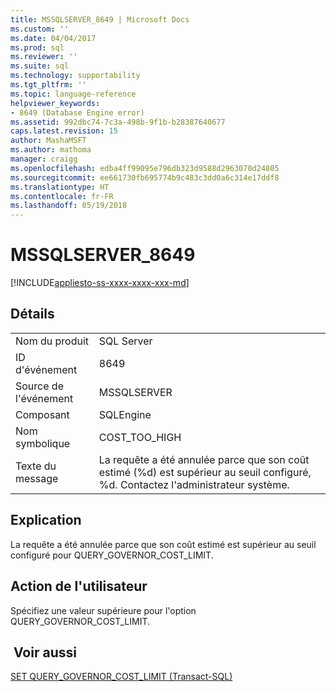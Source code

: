 ```yaml
---
title: MSSQLSERVER_8649 | Microsoft Docs
ms.custom: ''
ms.date: 04/04/2017
ms.prod: sql
ms.reviewer: ''
ms.suite: sql
ms.technology: supportability
ms.tgt_pltfrm: ''
ms.topic: language-reference
helpviewer_keywords:
- 8649 (Database Engine error)
ms.assetid: 992dbc74-7c3a-498b-9f1b-b28387640677
caps.latest.revision: 15
author: MashaMSFT
ms.author: mathoma
manager: craigg
ms.openlocfilehash: edba4ff99095e796db323d9588d2963070d24805
ms.sourcegitcommit: ee661730fb695774b9c483c3dd0a6c314e17ddf8
ms.translationtype: HT
ms.contentlocale: fr-FR
ms.lasthandoff: 05/19/2018
---
```

# <a name="mssqlserver8649"></a>MSSQLSERVER_8649
[!INCLUDE[appliesto-ss-xxxx-xxxx-xxx-md](../../includes/appliesto-ss-xxxx-xxxx-xxx-md.md)]
  
## <a name="details"></a>Détails  
  
|||  
|-|-|  
|Nom du produit|SQL Server|  
|ID d'événement|8649|  
|Source de l'événement|MSSQLSERVER|  
|Composant|SQLEngine|  
|Nom symbolique|COST_TOO_HIGH|  
|Texte du message|La requête a été annulée parce que son coût estimé (%d) est supérieur au seuil configuré, %d. Contactez l'administrateur système.|  
  
## <a name="explanation"></a>Explication  
La requête a été annulée parce que son coût estimé est supérieur au seuil configuré pour QUERY_GOVERNOR_COST_LIMIT.  
  
## <a name="user-action"></a>Action de l'utilisateur  
Spécifiez une valeur supérieure pour l'option QUERY_GOVERNOR_COST_LIMIT.  
  
## <a name="see-also"></a> Voir aussi  
[SET QUERY_GOVERNOR_COST_LIMIT &#40;Transact-SQL&#41;](~/t-sql/statements/set-query-governor-cost-limit-transact-sql.md)  
  
